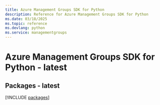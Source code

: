 ```yaml
---
title: Azure Management Groups SDK for Python
description: Reference for Azure Management Groups SDK for Python
ms.date: 03/18/2025
ms.topic: reference
ms.devlang: python
ms.service: managementgroups
---
```

# Azure Management Groups SDK for Python - latest
## Packages - latest
[!INCLUDE [packages](management-groups-index.md)]